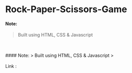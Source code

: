 # Rock-Paper-Scissors-Game

#### Note:
> Built using HTML, CSS & Javascript
> 
</br>
</br>
#### Note:
> Built using HTML, CSS & Javascript
> 
</br>
</br>
Link : 
